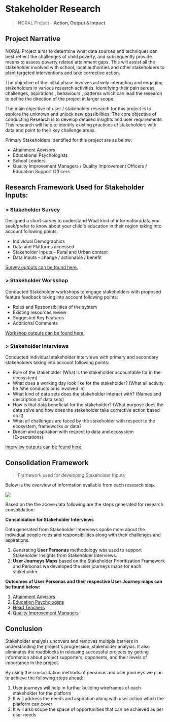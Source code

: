 # Stakeholder Research
> NORAL Project - **Action, Output & Impact**

## Project Narrative

NORAL Project aims to determine what data sources and techniques can best reflect the challenges of child poverty, and subsequently provide means to assess poverty related attainment gaps. This will assist all the stakeholder involved with school, local authorities and other stakeholders to plant targeted interventions and take corrective action.

The objective of the initial phase involves actively interacting and engaging stakeholders in various research activities. Identifying their pain aereas, challenges, aspirations , behaviours , patterns which can lead the research to define the direction of the project in larger scope.

The main objective of user / stakeholder research for this project is to explore the unknown and unlock new possibilities. The core objective of conducting Research is to develop detailed insights and user requirements. This research will help to identify existing practices of stakeholders with data and point to their key challenge areas.

Primary Stakeholders Identified for this project are as below:
-   Attainment Advisors
-   Educational Psychologists
-   School Leaders
-   Quality Improvement Managers / Quality Improvement Officers / Education Support Officers

## Research Framework Used for Stakeholder Inputs:

### > Stakeholder Survey

Designed a short survey to understand What kind of information/data you seek/prefer to know about your child's education in their region taking into account following points:

- Individual Demographics
- Data and Platforms accessed
- Stakeholder Inputs – Rural and Urban context
- Data Inputs – change / actionable / benefit

[Survey outputs can be found here.](01-stakeholder-survey/README.md)

### > Stakeholder Workshop    

Conducted Stakeholder workshops to engage stakeholders with proposed feature feedback taking into account following points:

- Roles and Responsibilities of the system
- Existing resources review
- Suggested Key Features
- Additional Comments

[Workshop outputs can be found here.](02-stakeholder-workshop/README.md)

### > Stakeholder Interviews
    
Conducted individual stakeholder interviews with primary and secondary stakeholders taking into account following points:

- Role of the stakeholder (What is the stakeholder accountable for in the ecosystem)
- What does a working day look like for the stakeholder? (What all activity he /she conducts or is involved in)
- What kind of data sets does the stakeholder interact with? (Names and description of data sets)
- How is that data beneficial for the stakeholder? (What purpose does the data solve and how does the stakeholder take corrective action based on it)
- What all challenges are faced by the stakeholder with respect to the ecosystem, frameworks or data?
- Dream and aspiration with respect to data and ecosystem (Expectations)

[Interview outputs can be found here.](https://github.com/The-Data-for-Children-Collaborative/noral-user-research/blob/main/research/03-stakeholder-interviews/README.md)

## Consolidation Framework
>  Framework used for developing Stakeholder Inputs

Below is the overview of information available from each research step.

![](https://lh4.googleusercontent.com/EQnu-53ekN_TWW42v_MjSEFJb9B60XHY41EWMkWTBSbas2mQPkSrhdusgqsrCdV4qnHji5foHQSrXE89rOJHP-uvaH8_wqmDHffEw8w624dadR1c_KGhLCbZF3GkbC_Nr8olkmM=s0)

Based on the the above data following are the steps generated for research consolidation:

**Consolidation for Stakeholder Interviews**

Data generated from Stakeholder Interviews spoke more about the individual people roles and responsibilities along with their challenges and aspirations.

1.  Generating **User Personas** methodology was used to support Stakeholder Insights from Stakeholder Interviews.
2.  **User Journeys Maps** based on the Stakeholder Prioritization Framework and Personas we developed the user journeys maps for each stakeholder.

**Outcomes of User Personas and their respective User Journey maps can be found below:** 

1.  [Attainment Advisors](personas-and-journeys/pdf/attainment-dvisors.png)
2.  [Education Psychologists](personas-and-journeys/pdf/educational-psychologist.png)
3.  [Head Teachers](personas-and-journeys/pdf/head-teachers.png)
4.  [Quality Improvement Managers](personas-and-journeys/pdf/quality-improvement-managers.png)

## Conclusion

Stakeholder analysis uncovers and removes multiple barriers in understanding the project's progression, stakeholder analysis. It also eliminates the roadblocks in releasing successful projects by getting information about project supporters, opponents, and their levels of importance in the project.

By using the consolidation methods of personas and user journeys we plan to achieve the following steps ahead:
1.  User journeys will help in further building wireframes of each stakeholder for the platform
2.  It will address the needs and aspiration along with user action which the platform can cover
3.  It will also scope the space of opportunities that can be achieved as per user needs
